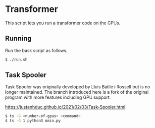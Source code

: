 # Transformer 

This script lets you run a transformer code on the GPUs.

## Running

Run the bask script as follows.

```bash
$ ./run.sh
```

## Task Spooler

Task Spooler was originally developed by Lluis Batlle i Rossell but is no longer maintained. The branch introduced here is a fork of the original program with more features including GPU support.

https://justanhduc.github.io/2021/02/03/Task-Spooler.html

```bash
$ ts -G <number-of-gpus> <command>
$ ts -G 1 python3 main.py
```